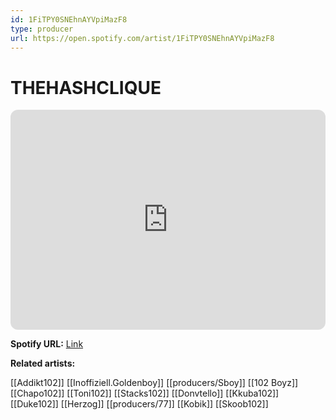 ```yaml
---
id: 1FiTPY0SNEhnAYVpiMazF8
type: producer
url: https://open.spotify.com/artist/1FiTPY0SNEhnAYVpiMazF8
---
```

# THEHASHCLIQUE

<iframe style="border-radius:12px" src="https://open.spotify.com/embed/artist/1FiTPY0SNEhnAYVpiMazF8" width="100%" height="352" frameBorder="0" allowfullscreen="" allow="autoplay; clipboard-write; encrypted-media; fullscreen; picture-in-picture" loading="lazy"></iframe>

**Spotify URL:** [Link](https://open.spotify.com/artist/1FiTPY0SNEhnAYVpiMazF8)

**Related artists:**

[[Addikt102]]
[[Inoffiziell.Goldenboy]]
[[producers/Sboy]]
[[102 Boyz]]
[[Chapo102]]
[[Toni102]]
[[Stacks102]]
[[Donvtello]]
[[Kkuba102]]
[[Duke102]]
[[Herzog]]
[[producers/77]]
[[Kobik]]
[[Skoob102]]
